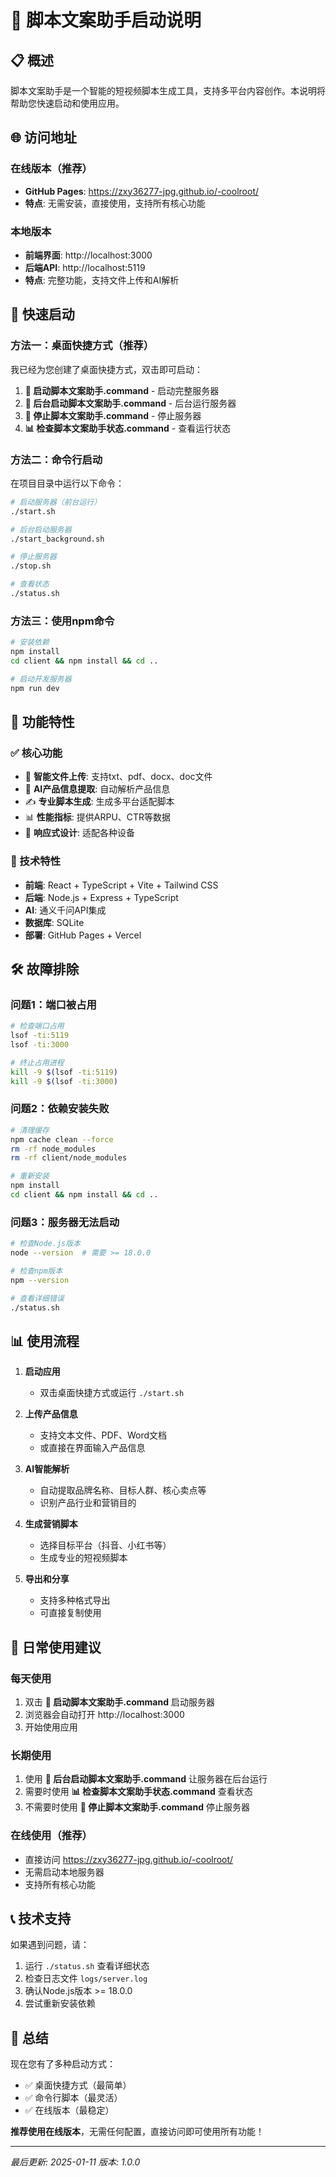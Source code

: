 # 🚀 脚本文案助手启动说明

## 📋 概述

脚本文案助手是一个智能的短视频脚本生成工具，支持多平台内容创作。本说明将帮助您快速启动和使用应用。

## 🌐 访问地址

### 在线版本（推荐）
- **GitHub Pages**: https://zxy36277-jpg.github.io/-coolroot/
- **特点**: 无需安装，直接使用，支持所有核心功能

### 本地版本
- **前端界面**: http://localhost:3000
- **后端API**: http://localhost:5119
- **特点**: 完整功能，支持文件上传和AI解析

## 🚀 快速启动

### 方法一：桌面快捷方式（推荐）

我已经为您创建了桌面快捷方式，双击即可启动：

1. **🚀 启动脚本文案助手.command** - 启动完整服务器
2. **🔄 后台启动脚本文案助手.command** - 后台运行服务器
3. **🛑 停止脚本文案助手.command** - 停止服务器
4. **📊 检查脚本文案助手状态.command** - 查看运行状态

### 方法二：命令行启动

在项目目录中运行以下命令：

```bash
# 启动服务器（前台运行）
./start.sh

# 后台启动服务器
./start_background.sh

# 停止服务器
./stop.sh

# 查看状态
./status.sh
```

### 方法三：使用npm命令

```bash
# 安装依赖
npm install
cd client && npm install && cd ..

# 启动开发服务器
npm run dev
```

## 📱 功能特性

### ✅ 核心功能
- 📁 **智能文件上传**: 支持txt、pdf、docx、doc文件
- 🤖 **AI产品信息提取**: 自动解析产品信息
- ✍️ **专业脚本生成**: 生成多平台适配脚本
- 📊 **性能指标**: 提供ARPU、CTR等数据
- 🎨 **响应式设计**: 适配各种设备

### 🔧 技术特性
- **前端**: React + TypeScript + Vite + Tailwind CSS
- **后端**: Node.js + Express + TypeScript
- **AI**: 通义千问API集成
- **数据库**: SQLite
- **部署**: GitHub Pages + Vercel

## 🛠️ 故障排除

### 问题1：端口被占用
```bash
# 检查端口占用
lsof -ti:5119
lsof -ti:3000

# 终止占用进程
kill -9 $(lsof -ti:5119)
kill -9 $(lsof -ti:3000)
```

### 问题2：依赖安装失败
```bash
# 清理缓存
npm cache clean --force
rm -rf node_modules
rm -rf client/node_modules

# 重新安装
npm install
cd client && npm install && cd ..
```

### 问题3：服务器无法启动
```bash
# 检查Node.js版本
node --version  # 需要 >= 18.0.0

# 检查npm版本
npm --version

# 查看详细错误
./status.sh
```

## 📊 使用流程

1. **启动应用**
   - 双击桌面快捷方式或运行 `./start.sh`

2. **上传产品信息**
   - 支持文本文件、PDF、Word文档
   - 或直接在界面输入产品信息

3. **AI智能解析**
   - 自动提取品牌名称、目标人群、核心卖点等
   - 识别产品行业和营销目的

4. **生成营销脚本**
   - 选择目标平台（抖音、小红书等）
   - 生成专业的短视频脚本

5. **导出和分享**
   - 支持多种格式导出
   - 可直接复制使用

## 🔄 日常使用建议

### 每天使用
1. 双击 **🚀 启动脚本文案助手.command** 启动服务器
2. 浏览器会自动打开 http://localhost:3000
3. 开始使用应用

### 长期使用
1. 使用 **🔄 后台启动脚本文案助手.command** 让服务器在后台运行
2. 需要时使用 **📊 检查脚本文案助手状态.command** 查看状态
3. 不需要时使用 **🛑 停止脚本文案助手.command** 停止服务器

### 在线使用（推荐）
- 直接访问 https://zxy36277-jpg.github.io/-coolroot/
- 无需启动本地服务器
- 支持所有核心功能

## 📞 技术支持

如果遇到问题，请：

1. 运行 `./status.sh` 查看详细状态
2. 检查日志文件 `logs/server.log`
3. 确认Node.js版本 >= 18.0.0
4. 尝试重新安装依赖

## 🎉 总结

现在您有了多种启动方式：
- ✅ 桌面快捷方式（最简单）
- ✅ 命令行脚本（最灵活）
- ✅ 在线版本（最稳定）

**推荐使用在线版本**，无需任何配置，直接访问即可使用所有功能！

---
*最后更新: 2025-01-11*
*版本: 1.0.0*

